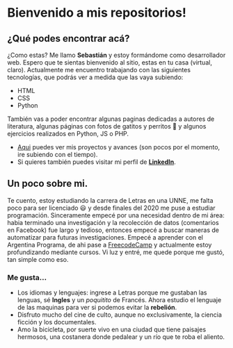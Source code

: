 # Bienvenido a mis repositorios!

## ¿Qué podes encontrar acá?

¿Como estas? Me llamo **Sebastián** y estoy formándome como desarrollador web. Espero que te sientas bienvenido al sitio, estas en tu casa (virtual, claro). Actualmente me encuentro trabajando con las siguientes tecnologías, que podrás ver a medida que las vaya subiendo:
* HTML
* CSS
* Python

También vas a poder encontrar algunas paginas dedicadas a autores de literatura, algunas páginas con fotos de gatitos y perritos :smiling_face_with_three_hearts: y algunos ejercicios realizados en Python, JS o PHP.

* [Aqui](https://daidaros08.github.io/portfolio/) puedes ver mis proyectos y avances (son pocos por el momento, ire subiendo con el tiempo).
* Si quieres también puedes visitar mi perfil de **[LinkedIn](https://www.linkedin.com/in/sebasti%C3%A1n-cabrera-015242a8/)**.



## Un poco sobre mi.

Te cuento, estoy estudiando la carrera de Letras en una UNNE, me falta poco para ser licenciado :smiley: y desde finales del 2020 me puse a estudiar programación. Sinceramente empecé por una necesidad dentro de mi área: habia terminado una investigación y la recolección de datos (comentarios en Facebook) fue largo y tedioso, entonces empecé a buscar maneras de automatizar para futuras investigaciones. Empecé a aprender con el Argentina Programa, de ahi pase a [FreecodeCamp](https://www.freecodecamp.org/espanol/learn/) y actualmente estoy profundizando mediante cursos. Vi luz y entré, me quede porque me gustó, tan simple como eso.

### Me gusta...
* Los idiomas y lenguajes: ingrese a Letras porque me gustaban las lenguas, sé **Ingles** y un *poquitito* de Francés. Ahora estudio el lenguaje de las maquinas para ver si podemos evitar la **rebelión**.
* Disfruto mucho del cine de culto, aunque no exclusivamente, la ciencia ficción y los documentales.
* Amo la bicicleta, por suerte vivo en una ciudad que tiene paisajes hermosos, una costanera donde pedalear y un río que te roba el aliento.
